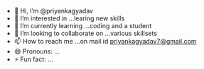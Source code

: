 - 👋 Hi, I’m @priyankagyadav
- 👀 I’m interested in ...learing new skills 
- 🌱 I’m currently learning ...coding and a student 
- 💞️ I’m looking to collaborate on ...various skillsets 
- 📫 How to reach me ...on mail id priyankagyadav7@gmail.com
- 😄 Pronouns: ...
- ⚡ Fun fact: ...

<!---
priyankagyadav/priyankagyadav is a ✨ special ✨ repository because its `README.md` (this file) appears on your GitHub profile.
You can click the Preview link to take a look at your changes.
--->
